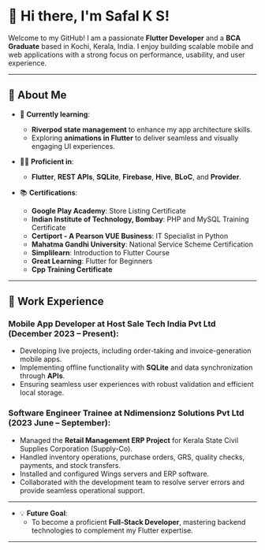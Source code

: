 # 👋 Hi there, I'm Safal K S!  

Welcome to my GitHub! I am a passionate **Flutter Developer** and a **BCA Graduate** based in Kochi, Kerala, India. I enjoy building scalable mobile and web applications with a strong focus on performance, usability, and user experience.  

---  

## 🚀 About Me  

- 🌱 **Currently learning**:  
  - **Riverpod state management** to enhance my app architecture skills.  
  - Exploring **animations in Flutter** to deliver seamless and visually engaging UI experiences.  

- 👩‍💻 **Proficient in**:  
  - **Flutter**, **REST APIs**, **SQLite**, **Firebase**, **Hive**, **BLoC**, and **Provider**.  

- 📚 **Certifications**:  
  - **Google Play Academy**: Store Listing Certificate  
  - **Indian Institute of Technology, Bombay**: PHP and MySQL Training Certificate  
  - **Certiport - A Pearson VUE Business**: IT Specialist in Python  
  - **Mahatma Gandhi University**: National Service Scheme Certification  
  - **Simplilearn**: Introduction to Flutter Course  
  - **Great Learning**: Flutter for Beginners  
  - **Cpp Training Certificate**  

---

## 🏢 Work Experience  

### Mobile App Developer at Host Sale Tech India Pvt Ltd (December 2023 – Present):  
- Developing live projects, including order-taking and invoice-generation mobile apps.  
- Implementing offline functionality with **SQLite** and data synchronization through **APIs**.  
- Ensuring seamless user experiences with robust validation and efficient local storage.  

### Software Engineer Trainee at Ndimensionz Solutions Pvt Ltd (2023 June – September):  
- Managed the **Retail Management ERP Project** for Kerala State Civil Supplies Corporation (Supply-Co).  
- Handled inventory operations, purchase orders, GRS, quality checks, payments, and stock transfers.  
- Installed and configured Wings servers and ERP software.  
- Collaborated with the development team to resolve server errors and provide seamless operational support.  

---

- 💡 **Future Goal**:  
  - To become a proficient **Full-Stack Developer**, mastering backend technologies to complement my Flutter expertise.  

---
